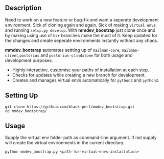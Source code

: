 Description
-----------
Need to work on a new feature or bug-fix and want a seperate development environment. Sick of cloning again and again. Sick of making `virtual envs` and running `setup.py develop`. With **mmdev_boostrap**  just clone once and by making using use of `bzr` branches make the most of it. Keep updated for the changes and create seperate environments instantly without any chaos.

**mmdev_bootsrap** automates settting up of `mailman-core`, `mailman-client`,`postorius` and `postorius-standalone` for both usage and development purposes.

- Highly interactive, customise your paths of installation at each step.
- Checks for updates while creating a new branch for development.
- Creates and manages virtual envs automatically for `python2` and `python3`.

Setting Up
-----

	git clone https://github.com/black-perl/mmdev_bootstrap.git
	cd mmdev_bootstrap/

Usage
-----
Supply the virtual env folder path as command-line argument. If not supply will create the virtual environments in the current directory.


	
	python mmdev_boostrap.py <path-for-virtual-envs-installation>
	



